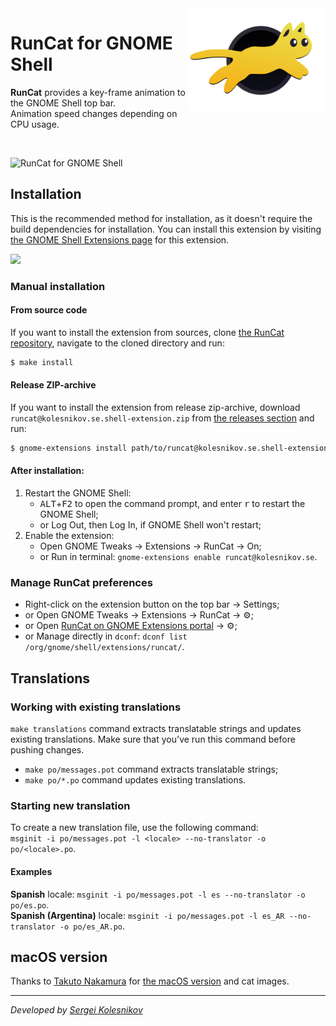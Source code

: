 <img height="165" src="src/resources/se.kolesnikov.runcat.svg" alt="RunCat for GNOME Shell Logo" align="right" />

# RunCat for GNOME Shell

**RunCat** provides a key-frame animation to the GNOME Shell top bar. \
Animation speed changes depending on CPU usage.

<br />

![RunCat for GNOME Shell](assets/runcat-header.gif)

## Installation

This is the recommended method for installation, as it doesn't require the build dependencies for installation. You can install this extension by visiting [the GNOME Shell Extensions page](https://extensions.gnome.org/extension/2986/runcat/) for this extension.

[<img src="assets/get-it-on-ego.png" height="100">](https://extensions.gnome.org/extension/2986/runcat/)

### Manual installation

#### From source code
If you want to install the extension from sources, clone [the RunCat repository](https://github.com/win0err/gnome-runcat), navigate to the cloned directory and run:
```bash
$ make install
```

#### Release ZIP-archive
If you want to install the extension from release zip-archive,
download `runcat@kolesnikov.se.shell-extension.zip` from [the releases section](https://github.com/win0err/gnome-runcat/releases) and run:
```bash
$ gnome-extensions install path/to/runcat@kolesnikov.se.shell-extension.zip --force
```

#### After installation:
1. Restart the GNOME Shell:
    - <kbd>ALT</kbd>+<kbd>F2</kbd> to open the command prompt, and enter <kbd>r</kbd> to restart the GNOME Shell;
    - or Log Out, then Log In, if GNOME Shell won't restart;
2. Enable the extension:
    - Open GNOME Tweaks → Extensions → RunCat → On;
    - or Run in terminal: `gnome-extensions enable runcat@kolesnikov.se`.


### Manage RunCat preferences
- Right-click on the extension button on the top bar → Settings;
- or Open GNOME Tweaks → Extensions → RunCat → ⚙️;
- or Open [RunCat on GNOME Extensions portal](https://extensions.gnome.org/extension/2986/runcat/) → ⚙️;
- or Manage directly in `dconf`: `dconf list /org/gnome/shell/extensions/runcat/`.

## Translations

### Working with existing translations

`make translations` command extracts translatable strings and updates existing translations.
Make sure that you've run this command before pushing changes.

- `make po/messages.pot` command extracts translatable strings;
- `make po/*.po` command updates existing translations.

### Starting new translation

To create a new translation file, use the following command: \
`msginit -i po/messages.pot -l <locale> --no-translator -o po/<locale>.po`.

#### Examples
**Spanish** locale: `msginit -i po/messages.pot -l es --no-translator -o po/es.po`. \
**Spanish (Argentina)** locale: `msginit -i po/messages.pot -l es_AR --no-translator -o po/es_AR.po`.

## macOS version
Thanks to [Takuto Nakamura](https://github.com/Kyome22/menubar_runcat) for [the macOS version](https://kyome.io/runcat/index.html) and cat images.

---
_Developed by [Sergei Kolesnikov](https://github.com/win0err)_
